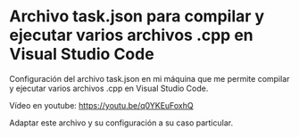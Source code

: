 # Archivo task.json para compilar y ejecutar varios archivos .cpp en Visual Studio Code

Configuración del archivo task.json en mi máquina que me permite compilar y ejecutar varios archivos .cpp en Visual Studio Code. 

Vídeo en youtube: https://youtu.be/q0YKEuFoxhQ

Adaptar este archivo y su configuración a su caso particular.
